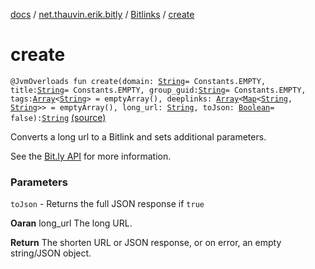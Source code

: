[docs](../../index.md) / [net.thauvin.erik.bitly](../index.md) / [Bitlinks](index.md) / [create](./create.md)

# create

`@JvmOverloads fun create(domain: `[`String`](https://kotlinlang.org/api/latest/jvm/stdlib/kotlin/-string/index.html)` = Constants.EMPTY, title: `[`String`](https://kotlinlang.org/api/latest/jvm/stdlib/kotlin/-string/index.html)` = Constants.EMPTY, group_guid: `[`String`](https://kotlinlang.org/api/latest/jvm/stdlib/kotlin/-string/index.html)` = Constants.EMPTY, tags: `[`Array`](https://kotlinlang.org/api/latest/jvm/stdlib/kotlin/-array/index.html)`<`[`String`](https://kotlinlang.org/api/latest/jvm/stdlib/kotlin/-string/index.html)`> = emptyArray(), deeplinks: `[`Array`](https://kotlinlang.org/api/latest/jvm/stdlib/kotlin/-array/index.html)`<`[`Map`](https://kotlinlang.org/api/latest/jvm/stdlib/kotlin.collections/-map/index.html)`<`[`String`](https://kotlinlang.org/api/latest/jvm/stdlib/kotlin/-string/index.html)`, `[`String`](https://kotlinlang.org/api/latest/jvm/stdlib/kotlin/-string/index.html)`>> = emptyArray(), long_url: `[`String`](https://kotlinlang.org/api/latest/jvm/stdlib/kotlin/-string/index.html)`, toJson: `[`Boolean`](https://kotlinlang.org/api/latest/jvm/stdlib/kotlin/-boolean/index.html)` = false): `[`String`](https://kotlinlang.org/api/latest/jvm/stdlib/kotlin/-string/index.html) [(source)](https://github.com/ethauvin/bitly-shorten/tree/master/src/main/kotlin/net/thauvin/erik/bitly/Bitlinks.kt#L99)

Converts a long url to a Bitlink and sets additional parameters.

See the [Bit.ly API](https://dev.bitly.com/v4/#operation/createFullBitlink) for more information.

### Parameters

`toJson` - Returns the full JSON response if `true`

**Oaran**
long_url The long URL.

**Return**
The shorten URL or JSON response, or on error, an empty string/JSON object.

